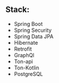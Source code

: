 ## Stack:
- Spring Boot
- Spring Security
- Spring Data JPA
- Hibernate 
- Retrofit
- GraphQl 
- Ton-api
- Ton-Kotlin
- PostgreSQL
## 

